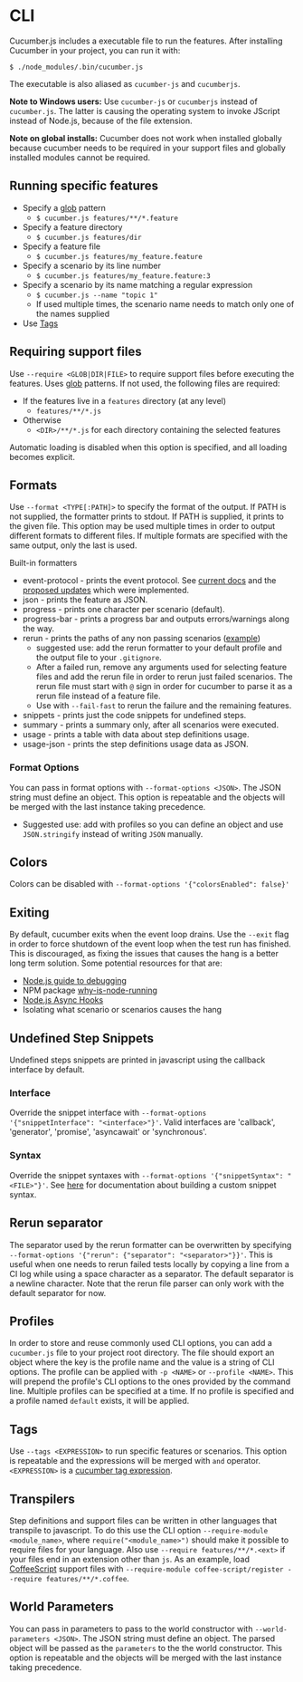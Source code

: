 # CLI

Cucumber.js includes a executable file to run the features. After installing Cucumber in your project, you can run it with:

``` shell
$ ./node_modules/.bin/cucumber.js
```

The executable is also aliased as `cucumber-js` and `cucumberjs`.

**Note to Windows users:** Use `cucumber-js` or `cucumberjs` instead of `cucumber.js`.
The latter is causing the operating system to invoke JScript instead of Node.js,
because of the file extension.

**Note on global installs:** Cucumber does not work when installed globally because cucumber
needs to be required in your support files and globally installed modules cannot be required.

## Running specific features

* Specify a [glob](https://github.com/isaacs/node-glob) pattern
  * `$ cucumber.js features/**/*.feature`
* Specify a feature directory
  * `$ cucumber.js features/dir`
* Specify a feature file
  * `$ cucumber.js features/my_feature.feature`
* Specify a scenario by its line number
  * `$ cucumber.js features/my_feature.feature:3`
* Specify a scenario by its name matching a regular expression
  * `$ cucumber.js --name "topic 1"`
  * If used multiple times, the scenario name needs to match only one of the names supplied
* Use [Tags](#tags)

## Requiring support files

Use `--require <GLOB|DIR|FILE>` to require support files before executing the features. Uses [glob](https://github.com/isaacs/node-glob) patterns.
If not used, the following files are required:
* If the features live in a `features` directory (at any level)
  * `features/**/*.js`
* Otherwise
  * `<DIR>/**/*.js` for each directory containing the selected features

Automatic loading is disabled when this option is specified, and all loading becomes explicit.

## Formats

Use `--format <TYPE[:PATH]>` to specify the format of the output.
If PATH is not supplied, the formatter prints to stdout.
If PATH is supplied, it prints to the given file.
This option may be used multiple times in order to output different formats to different files.
If multiple formats are specified with the same output, only the last is used.

Built-in formatters
* event-protocol - prints the event protocol. See [current docs](https://docs.cucumber.io/event-protocol/) and the [proposed updates](https://github.com/cucumber/cucumber/pull/172) which were implemented.
* json - prints the feature as JSON.
* progress - prints one character per scenario (default).
* progress-bar - prints a progress bar and outputs errors/warnings along the way.
* rerun - prints the paths of any non passing scenarios ([example](/features/rerun_formatter.feature))
  * suggested use: add the rerun formatter to your default profile and the output file to your `.gitignore`.
  * After a failed run, remove any arguments used for selecting feature files and add the rerun file in order to rerun just failed scenarios. The rerun file must start with `@` sign in order for cucumber to parse it as a rerun file instead of a feature file.
  * Use with `--fail-fast` to rerun the failure and the remaining features.
* snippets - prints just the code snippets for undefined steps.
* summary - prints a summary only, after all scenarios were executed.
* usage - prints a table with data about step definitions usage.
* usage-json - prints the step definitions usage data as JSON.

### Format Options

You can pass in format options with `--format-options <JSON>`. The JSON string must define an object. This option is repeatable and the objects will be merged with the last instance taking precedence.

* Suggested use: add with profiles so you can define an object and use `JSON.stringify` instead of writing `JSON` manually.

## Colors

Colors can be disabled with `--format-options '{"colorsEnabled": false}'`

## Exiting

By default, cucumber exits when the event loop drains. Use the `--exit` flag in order to force shutdown of the event loop when the test run has finished. This is discouraged, as fixing the issues that causes the hang is a better long term solution. Some potential resources for that are:
* [Node.js guide to debugging](https://nodejs.org/en/docs/inspector/)
* NPM package [why-is-node-running](https://www.npmjs.com/package/why-is-node-running)
* [Node.js Async Hooks](https://nodejs.org/dist/latest-v8.x/docs/api/async_hooks.html)
* Isolating what scenario or scenarios causes the hang

## Undefined Step Snippets

Undefined steps snippets are printed in javascript using the callback interface by default.

### Interface

Override the snippet interface with `--format-options '{"snippetInterface": "<interface>"}'`.
Valid interfaces are 'callback', 'generator', 'promise', 'asyncawait' or 'synchronous'.

### Syntax

Override the snippet syntaxes with `--format-options '{"snippetSyntax": "<FILE>"}'`.
See [here](/docs/custom_snippet_syntaxes.md) for documentation about building a custom snippet syntax.

## Rerun separator

The separator used by the rerun formatter can be overwritten by specifying `--format-options '{"rerun": {"separator": "<separator>"}}'`.
This is useful when one needs to rerun failed tests locally by copying a line from a CI log while using a space character as a separator.
The default separator is a newline character.
Note that the rerun file parser can only work with the default separator for now.

## Profiles

In order to store and reuse commonly used CLI options, you can add a `cucumber.js` file to your project root directory. The file should export an object where the key is the profile name and the value is a string of CLI options. The profile can be applied with `-p <NAME>` or `--profile <NAME>`. This will prepend the profile's CLI options to the ones provided by the command line. Multiple profiles can be specified at a time. If no profile is specified and a profile named `default` exists, it will be applied.

## Tags

Use `--tags <EXPRESSION>` to run specific features or scenarios. This option is repeatable and the expressions will be merged with `and` operator.
`<EXPRESSION>` is a [cucumber tag expression](https://docs.cucumber.io/tag-expressions/).

## Transpilers

Step definitions and support files can be written in other languages that transpile to javascript. To do this use the CLI option `--require-module <module_name>`, where `require("<module_name>")` should make it possible to require files for your language. Also use `--require features/**/*.<ext>` if your files end in an extension other than `js`. As an example, load [CoffeeScript](https://www.npmjs.com/package/coffee-script) support files with `--require-module coffee-script/register --require features/**/*.coffee`.

## World Parameters

You can pass in parameters to pass to the world constructor with `--world-parameters <JSON>`. The JSON string must define an object. The parsed object will be passed as the `parameters` to the the world constructor. This option is repeatable and the objects will be merged with the last instance taking precedence.
